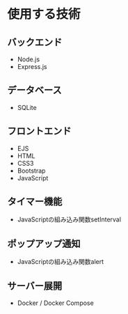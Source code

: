 # 使用する技術
## バックエンド
- Node.js
- Express.js

## データベース
- SQLite

## フロントエンド
- EJS
- HTML
- CSS3
- Bootstrap
- JavaScript

## タイマー機能
- JavaScriptの組み込み関数setInterval

## ポップアップ通知
- JavaScriptの組み込み関数alert

## サーバー展開
- Docker / Docker Compose
